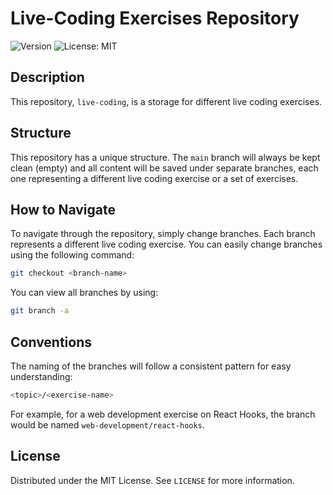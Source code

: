 # Live-Coding Exercises Repository

![Version](https://img.shields.io/badge/version-1.0.0-blue.svg?cacheSeconds=2592000)
![License: MIT](https://img.shields.io/badge/License-MIT-yellow.svg)

## Description

This repository, `live-coding`, is a storage for different live coding exercises.

## Structure

This repository has a unique structure. The `main` branch will always be kept clean (empty) and all content will be saved under separate branches, each one representing a different live coding exercise or a set of exercises.

## How to Navigate

To navigate through the repository, simply change branches. Each branch represents a different live coding exercise. You can easily change branches using the following command:

```bash
git checkout <branch-name>
```

You can view all branches by using:

```bash
git branch -a
```

## Conventions

The naming of the branches will follow a consistent pattern for easy understanding:

```bash
<topic>/<exercise-name>
```

For example, for a web development exercise on React Hooks, the branch would be named `web-development/react-hooks`.

## License

Distributed under the MIT License. See `LICENSE` for more information.

